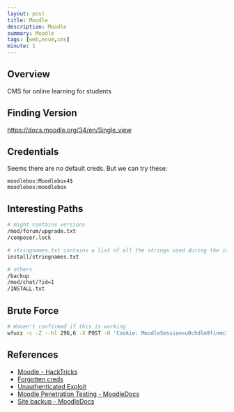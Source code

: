 ```yaml
---
layout: post
title: Moodle
description: Moodle
summary: Moodle
tags: [web,enum,cms]
minute: 1
---
```

## Overview
CMS for online learning for students

## Finding Version
https://docs.moodle.org/34/en/Single_view

## Credentials
Seems there are no default creds. But we can try these:

```
moodlebox:Moodlebox4$
moodlebox:moodlebox
```

## Interesting Paths
```bash
# might contains versions
/mod/forum/upgrade.txt
/composer.lock

# stringnames.txt contains a list of all the strings used during the install process
install/stringnames.txt

# others
/backup
/mod/chat/?id=1
/INSTALL.txt
```

## Brute Force
```bash
# Haven't confirmed if this is working
wfuzz -c -Z --hl 296,6 -X POST -H 'Cookie: MoodleSession=u0chdlm9finmc3sscsuggodg75' -d "username=admin&password=FUZZ" -w /usr/share/wordlists/rockyou.txt 'http://teacher.htb/moodle/login/index.php'
```

## References
* [Moodle - HackTricks](https://book.hacktricks.xyz/pentesting/pentesting-web/moodle)
* [Forgotten creds](https://docs.moodle.org/311/en/Administration_FAQ#I_have_forgotten_the_admin_password)
* [Unauthenticated Exploit](https://portswigger.net/daily-swig/finders-cheaters-rce-bug-in-moodle-e-learning-platform-could-be-abused-to-steal-data-manipulate-results)
* [Moodle Penetration Testing - MoodleDocs](https://docs.moodle.org/dev/Moodle_Penetration_Testing)
* [Site backup - MoodleDocs](https://docs.moodle.org/311/en/Site_backup)
